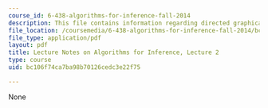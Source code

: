 ```yaml
---
course_id: 6-438-algorithms-for-inference-fall-2014
description: This file contains information regarding directed graphical models.
file_location: /coursemedia/6-438-algorithms-for-inference-fall-2014/bc106f74ca7ba98b70126cedc3e22f75_MIT6_438F14_Lec2.pdf
file_type: application/pdf
layout: pdf
title: Lecture Notes on Algorithms for Inference, Lecture 2
type: course
uid: bc106f74ca7ba98b70126cedc3e22f75

---
```

None